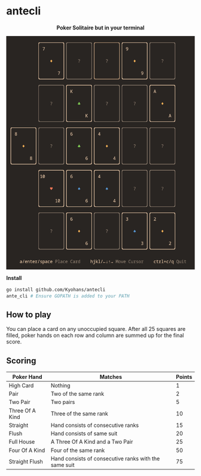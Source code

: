 # antecli

<div align="center">

**Poker Solitaire but in your terminal**

<img align="center" alt="preview img" src="preview.png"/>

</div>

**Install**
```sh
go install github.com/Kyohans/antecli
ante_cli # Ensure GOPATH is added to your PATH
```

## How to play

You can place a card on any unoccupied square. After all 25 squares are filled, poker hands on each row and column are summed up for the final score.

## Scoring

| Poker Hand      |                         Matches                           | Points  |
| --------------- | --------------------------------------------------------  | ------- |
| High Card       | Nothing                                                   | 1       |
| Pair            | Two of the same rank                                      | 2       |
| Two Pair        | Two pairs                                                 | 5       |
| Three Of A Kind | Three of the same rank                                    | 10      |
| Straight        | Hand consists of consecutive ranks                        | 15      |
| Flush           | Hand consists of same suit                                | 20      |
| Full House      | A Three Of A Kind and a Two Pair                          | 25      |
| Four Of A Kind  | Four of the same rank                                     | 50      |
| Straight Flush  | Hand consists of consecutive ranks with the same suit     | 75      |
